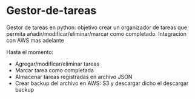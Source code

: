 # Gestor-de-tareas
Gestor de tareas en python: objetivo crear un organizador de tareas que permita añadir/modificar/eliminar/marcar como completado. Integracion con AWS mas adelante

Hasta el momento:
- Agregar/modificar/eliminar tareas
- Marcar tarea como completada
- Almacenar tareas registradas en archivo JSON
- Crear backup del archivo en AWS: S3 y descargar dicho el descargar backup
